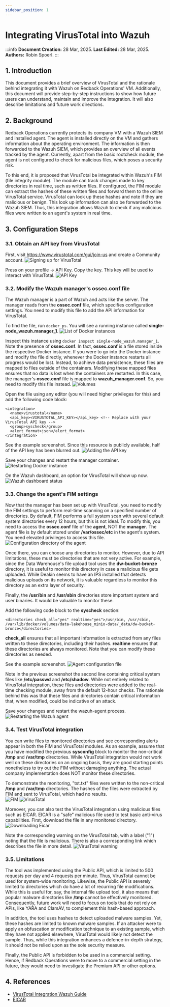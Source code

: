 ```yaml
---
sidebar_position: 1
---
```


# Integrating VirusTotal into Wazuh

:::info
**Document Creation:** 28 Mar, 2025. **Last Edited:** 28 Mar, 2025. **Authors:** Robin Spoerl.
:::

## 1. Introduction 
This document provides a brief overview of VirusTotal and the rationale behind integrating it with Wazuh on Redback Operations' VM. Additionally, this document will provide step-by-step instructions to show how future users can understand, maintain and improve the integration. It will also describe limitations and future work directions. 

## 2. Background

Redback Operations currently protects its company VM with a Wazuh SIEM and installed agent. The agent is installed directly on the VM and gathers information about the operating environment. The information is then forwarded to the Wazuh SIEM, which provides an overview of all events tracked by the agent. Currently, apart from the basic rootcheck module, the agent is not configured to check for malicious files, which poses a security risk. 

To this end, it is proposed that VirusTotal be integrated within Wazuh's FIM (file integrity module). The module can track changes made to key directories in real time, such as written files. If configured, the FIM module can extract the hashes of these written files and forward them to the online VirusTotal service. VirusTotal can look up these hashes and note if they are malicious or benign. This look up information can also be forwarded to the Wazuh SIEM. Thus, this integration allows Wazuh to check if any malicious files were written to an agent's system in real time.

## 3. Configuration Steps

### 3.1. Obtain an API key from VirusTotal

First, visit https://www.virustotal.com/gui/join-us and create a Community account.
![Signing up for VirusTotal](./img-virustotal/signup.png)

Press on your profile -> API Key. Copy the key. This key will be used to interact with VirusTotal. 
![API Key](./img-virustotal/api.png)

### 3.2. Modify the Wazuh manager's ossec.conf file

The Wazuh manager is a part of Wazuh and acts like the server. The manager reads from the **ossec.conf** file, which specifies configuration settings. You need to modify this file to add the API information for VirusTotal. 

To find the file, run `docker ps`. You will see a running instance called **single-node_wazuh.manager_1**. 
![List of Docker instances](./img-virustotal/docker_running.png)

Inspect this instance using `docker inspect single-node_wazuh.manager_1`. Note the presence of **ossec.conf**. In fact, **ossec.conf** is a file stored inside the respective Docker instance. If you were to go into the Docker instance and modify the file directly, whenever the Docker instance restarts all progress would be lost. Instead, to achieve data persistence, these files are mapped to files outside of the containers. Modifying these mapped files ensures that no data is lost when the containers are restarted. In this case, the manager's **ossec.conf** file is mapped to **wazuh_manager.conf**. So, you need to modify this file instead.
![Volumes](./img-virustotal/inspect_process.png)

Open the file using any editor (you will need higher privileges for this) and add the following code block:
```
<integration>
  <name>virustotal</name>
  <api_key><VIRUSTOTAL_API_KEY></api_key> <!-- Replace with your VirusTotal API key -->
  <group>syscheck</group>
  <alert_format>json</alert_format>
</integration>
```
See the example screenshot. Since this resource is publicly available, half of the API key has been blurred out. 
![Adding the API key](./img-virustotal/adding_api.png)

Save your changes and restart the manager container. 
![Restarting Docker instance](./img-virustotal/restart_manager.png)

On the Wazuh dashboard, an option for VirusTotal will show up now. 
![Wazuh dashboard status](./img-virustotal/dashboard_status.png)

### 3.3. Change the agent's FIM settings

Now that the manager has been set up with VirusTotal, you need to modify the FIM settings to perform real-time scanning on a specified number of directories. By default, FIM performs a full system scan with several default system directories every 12 hours, but this is not ideal. To modify this, you need to access the **ossec.conf** file of the **agent**, NOT the **manager**. The agent file is by default stored under **/var/ossec/etc** in the agent's system. You need elevated privileges to access this file.
![Configuration directory of the agent](./img-virustotal/agent_etc_directory.png)

Once there, you can choose any directories to monitor. However, due to API limitations, these must be directories that are not very active. For example, since the Data Warehouse's file upload tool uses the **dw-bucket-bronze** directory, it is useful to monitor this directory in case a malicious file gets uploaded. While Deakin seems to have an IPS installed that detects malicious uploads on its network, it is valuable regardless to monitor this directory as an extra layer of security. 

Finally, the  **/usr/bin** and **/usr/sbin** directories store important system and user binaries. It would be valuable to monitor these.  

Add the following code block to the **syscheck** section:
```
<directories check_all="yes" realtime="yes">/usr/bin, /usr/sbin, /var/lib/docker/volumes/data-lakehouse_minio-data/_data/dw-bucket-bronze</directories>
```
**check_all** ensures that all important information is extracted from any files written to these directories, including their hashes. **realtime** ensures that these directories are always monitored. Note that you can modify these directories as needed.

See the example screenshot.
![Agent configuration file](./img-virustotal/agent_config.png)

Note in the previous screenshot the second line containing critical system files like **/etc/passwd** and **/etc/shadow**. While not entirely related to VirusTotal integration, these files and directories were added to the real-time checking module, away from the default 12-hour checks. The rationale behind this was that these files and directories contain critical information that, when modified, could be indicative of an attack.

Save your changes and restart the wazuh-agent process.
![Restarting the Wazuh agent](./img-virustotal/restarting_agent.png)

### 3.4. Test VirusTotal integration

You can write files to monitored directories and see corresponding alerts appear in both the FIM and VirusTotal modules. As an example, assume that you have modified the previous **sysconfig** block to monitor the non-critical **/tmp** and **/var/tmp** directories. While VirusTotal integration would not work well on these directories on an ongoing basis, they are good starting points nonetheless to try out the FIM without damaging anything. The actual company implementation does NOT monitor these directories.

To demonstrate the monitoring, "tst.txt" files were written to the non-critical **/tmp** and **/var/tmp** directories. The hashes of the files were extracted by FIM and sent to VirusTotal, which had no results.  
![FIM](./img-virustotal/FIM.png)
![VirusTotal](./img-virustotal/virustotal.png)

Moreover, you can also test the VirusTotal integration using malicious files such as EICAR. EICAR is a "safe" malicious file used to test basic anti-virus capabilities. First, download the file in any monitored directory.
![Downloading Eicar](./img-virustotal/download_eicar.png)

Note the corresponding warning on the VirusTotal tab, with a label ("1") noting that the file is malicious. There is also a corresponding link which describes the file in more detail.
![VirusTotal warning](./img-virustotal/eicar_virustotal_warning.png)

### 3.5. Limitations

The tool was implemented using the Public API, which is limited to 500 requests per day and 4 requests per minute. Thus, VirusTotal cannot be used for system-wide monitoring. Likewise, the Public API is severely limited to directories which do have a lot of recurring file modifications. While this is useful for, say, the internal file upload tool, it also means that popular malware directories like **/tmp** cannot be effectively monitored. Consequently, future work will need to focus on tools that do not rely on APIs, like YARA and ClamAV, to complement this hash-based approach. 

In addition, the tool uses hashes to detect uploaded malware samples. Yet, these hashes are limited to known malware samples. If an attacker were to apply an obfuscation or modification technique to an existing sample, which they have not applied elsewhere, VirusTotal would likely not detect the sample. Thus, while this integration enhances a defence-in-depth strategy, it should not be relied upon as the sole security measure. 

Finally, the Public API is forbidden to be used in a commercial setting. Hence, if Redback Operations were to move to a commercial setting in the future, they would need to investigate the Premium API or other options. 

## 4. References
- [VirusTotal Integration Wazuh Guide](https://documentation.wazuh.com/current/user-manual/capabilities/malware-detection/virus-total-integration.html)
- [EICAR](https://www.eicar.org/download-anti-malware-testfile/)
